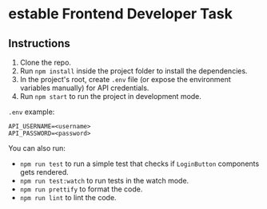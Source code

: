 # estable Frontend Developer Task

## Instructions

1. Clone the repo.
2. Run `npm install` inside the project folder to install the dependencies.
3. In the project's root, create `.env` file (or expose the environment variables manually) for API credentials.
4. Run `npm start` to run the project in development mode.

`.env` example:

```
API_USERNAME=<username>
API_PASSWORD=<password>
```

You can also run:

- `npm run test` to run a simple test that checks if `LoginButton` components gets rendered.
- `npm run test:watch` to run tests in the watch mode.
- `npm run prettify` to format the code.
- `npm run lint` to lint the code.
